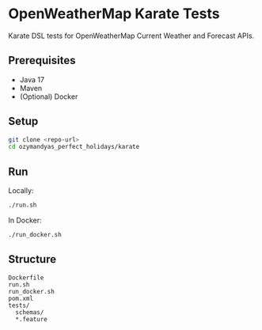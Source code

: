 # OpenWeatherMap Karate Tests

Karate DSL tests for OpenWeatherMap Current Weather and Forecast APIs.

## Prerequisites

* Java 17
* Maven
* (Optional) Docker

## Setup

```bash
git clone <repo-url>
cd ozymandyas_perfect_holidays/karate
```

## Run

Locally:

```bash
./run.sh
```

In Docker:

```bash
./run_docker.sh
```

## Structure

```
Dockerfile
run.sh
run_docker.sh
pom.xml
tests/
  schemas/
  *.feature
```


